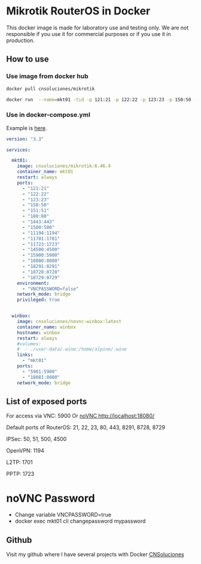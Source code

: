 # Mikrotik RouterOS in Docker

This docker image is made for laboratory use and testing only. We are not responsible if you use it for commercial purposes or if you use it in production.

## How to use


### Use image from docker hub

```bash
docker pull cnsoluciones/mikrotik
```

```bash
docker run  --name=mkt01 -tid -p 121:21 -p 122:22 -p 123:23 -p 150:50 -p 151:51 -p 180:80 -p 1443:443 -p 1500:500 -p 11194:1194 -p 11701:1701 -p 11723:1723 -p 14500:4500 -p 15900:5900 -p 18080:8080 -p 18291:8291 -p 18728:8728 -p 18729:8729 cnsoluciones/mikrotik
```


### Use in docker-compose.yml

Example is [here](docker-compose.yml).

```yml
version: "3.3"

services:

  mkt01:
    image: cnsoluciones/mikrotik:6.46.4
    container_name: mkt01
    restart: always
    ports:
      - "121:21"
      - "122:22"
      - "123:23"
      - "150:50"
      - "151:51"
      - "180:80"
      - "1443:443"
      - "1500:500"
      - "11194:1194"
      - "11701:1701"
      - "11723:1723"
      - "14500:4500"
      - "15900:5900"
      - "18080:8080"
      - "18291:8291"
      - "18728:8728"
      - "18729:8729"
    environment:
      - "VNCPASSWORD=false"
    network_mode: bridge
    privileged: true


  winbox:
    image: cnsoluciones/novnc-winbox:latest
    container_name: winbox
    hostname: winbox
    restart: always
    #volumes:
    #  - ./user-data/.wine:/home/alpine/.wine
    links:
      - "mkt01"
    ports:
      - "5901:5900"
      - "18081:8080"
    network_mode: bridge
```

## List of exposed ports

For access via VNC: 5900 Or [noVNC http://localhost:18080/](http://localhost:18080/)

Default ports of RouterOS: 21, 22, 23, 80, 443, 8291, 8728, 8729

IPSec: 50, 51, 500, 4500

OpenVPN: 1194

L2TP: 1701

PPTP: 1723

# noVNC Password

* Change variable VNCPASSWORD=true
* docker exec mkt01 cli changepassword mypassword

## Github
Visit my github where I have several projects with Docker [CNSoluciones](https://github.com/lordbasex/Docker)
